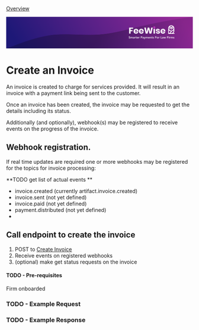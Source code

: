 [ Overview](./README.md)

![plot](./images/linkedin.png)




# Create an Invoice

An invoice is created to charge for services provided. It will result in an invoice with a payment link being sent to the customer.

Once an invoice has been created, the invoice may be requested to get the details including its status.

Additionally (and optionally), webhook(s) may be registered to receive events on the progress of the invoice.


## Webhook registration.

If real time updates are required one or more webhooks may be registered for the topics for invoice processing:

**TODO get list of actual events **

* invoice.created  (currently artifact.invoice.created)
* invoice.sent (not yet defined)
* invoice.paid (not yet defined)
* payment.distributed (not yet defined)
* 
## Call endpoint to create the invoice

1. POST to [Create Invoice](https://feewise.stoplight.io/docs/channel-partner-api-docs/88ea5bcba0060-create-an-invoice)
2. Receive events on registered webhooks
3. (optional) make get status requests on the invoice 




#### TODO - Pre-requisites
Firm onboarded

### TODO - Example Request


### TODO - Example Response



